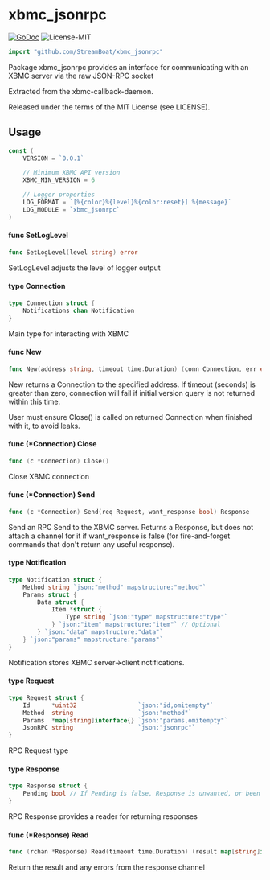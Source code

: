 # xbmc_jsonrpc
[![GoDoc](https://godoc.org/github.com/StreamBoat/xbmc_jsonrpc?status.svg)](http://godoc.org/github.com/StreamBoat/xbmc_jsonrpc) ![License-MIT](http://img.shields.io/badge/license-MIT-red.svg)

```go
import "github.com/StreamBoat/xbmc_jsonrpc"
```

Package xbmc_jsonrpc provides an interface for communicating with an XBMC server
via the raw JSON-RPC socket

Extracted from the xbmc-callback-daemon.

Released under the terms of the MIT License (see LICENSE).

## Usage

```go
const (
	VERSION = `0.0.1`

	// Minimum XBMC API version
	XBMC_MIN_VERSION = 6

	// Logger properties
	LOG_FORMAT = `[%{color}%{level}%{color:reset}] %{message}`
	LOG_MODULE = `xbmc_jsonrpc`
)
```

#### func  SetLogLevel

```go
func SetLogLevel(level string) error
```
SetLogLevel adjusts the level of logger output

#### type Connection

```go
type Connection struct {
	Notifications chan Notification
}
```

Main type for interacting with XBMC

#### func  New

```go
func New(address string, timeout time.Duration) (conn Connection, err error)
```
New returns a Connection to the specified address. If timeout (seconds) is
greater than zero, connection will fail if initial version query is not returned
within this time.

User must ensure Close() is called on returned Connection when finished with it,
to avoid leaks.

#### func (*Connection) Close

```go
func (c *Connection) Close()
```
Close XBMC connection

#### func (*Connection) Send

```go
func (c *Connection) Send(req Request, want_response bool) Response
```
Send an RPC Send to the XBMC server. Returns a Response, but does not attach a
channel for it if want_response is false (for fire-and-forget commands that
don't return any useful response).

#### type Notification

```go
type Notification struct {
	Method string `json:"method" mapstructure:"method"`
	Params struct {
		Data struct {
			Item *struct {
				Type string `json:"type" mapstructure:"type"`
			} `json:"item" mapstructure:"item"` // Optional
		} `json:"data" mapstructure:"data"`
	} `json:"params" mapstructure:"params"`
}
```

Notification stores XBMC server->client notifications.

#### type Request

```go
type Request struct {
	Id      *uint32                 `json:"id,omitempty"`
	Method  string                  `json:"method"`
	Params  *map[string]interface{} `json:"params,omitempty"`
	JsonRPC string                  `json:"jsonrpc"`
}
```

RPC Request type

#### type Response

```go
type Response struct {
	Pending bool // If Pending is false, Response is unwanted, or been consumed
}
```

RPC Response provides a reader for returning responses

#### func (*Response) Read

```go
func (rchan *Response) Read(timeout time.Duration) (result map[string]interface{}, err error)
```
Return the result and any errors from the response channel
